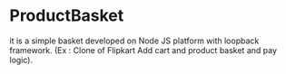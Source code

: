 # ProductBasket
it is a simple basket developed on Node JS platform with loopback framework. (Ex : Clone of Flipkart Add cart and product basket and pay logic).
